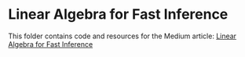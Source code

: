 # Linear Algebra for Fast Inference

This folder contains code and resources for the Medium article:
[Linear Algebra for Fast Inference](https://medium.com/@kylejones_47003/linearalgebrafastinference)
